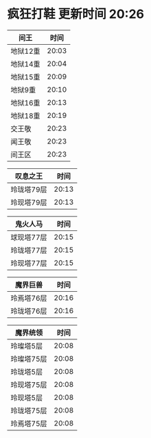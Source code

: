 # 疯狂打鞋 更新时间 20:26

| 间王   | 时间    |
|--------|-------|
| 地狱12重 | 20:03 |
| 地狱14重 | 20:04 |
| 地狱15重 | 20:09 |
| 地狱9重 | 20:10 |
| 地狱16重 | 20:13 |
| 地狱18重 | 20:19 |
| 交王敬 | 20:23 |
| 闻王敬 | 20:23 |
| 间王区 | 20:23 |

| 叹息之王   | 时间    |
|--------|-------|
| 玲珑塔79层 | 20:13 |
| 玲现塔79层 | 20:13 |

| 鬼火人马   | 时间    |
|--------|-------|
| 球现塔77层 | 20:15 |
| 玲珑塔77层 | 20:15 |
| 玲现塔77层 | 20:15 |

| 魔界巨兽   | 时间    |
|--------|-------|
| 玲焉塔76层 | 20:16 |
| 玲珑塔76层 | 20:16 |

| 魔界统领   | 时间    |
|--------|-------|
| 玲璨塔5层 | 20:08 |
| 玲璨塔75层 | 20:08 |
| 玲珑塔5层 | 20:08 |
| 玲现塔75层 | 20:08 |
| 玲现塔5层 | 20:08 |
| 玲珑塔75层 | 20:08 |
| 玲焉塔75层 | 20:08 |